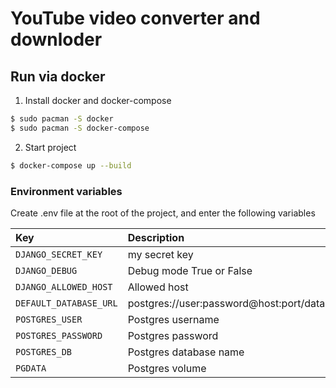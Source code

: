 
YouTube video converter and downloder
==============================

## Run via docker
1. Install docker and docker-compose
```.bash
$ sudo pacman -S docker
$ sudo pacman -S docker-compose
```
2. Start project
```.bash
$ docker-compose up --build
```

### Environment variables 
Сreate .env file at the root of the project, and enter the following variables

| Key    | Description   |    Default value  |
| :---         |     :---      |          :--- |
| `DJANGO_SECRET_KEY`  | my secret key  | secret-key              |
| `DJANGO_DEBUG`  | Debug mode True or False  | True              |
| `DJANGO_ALLOWED_HOST`| Allowed host | 0.0.0.0,127.0.0.1 |
| `DEFAULT_DATABASE_URL`  | postgres://user:password@host:port/database_name | postgres://postgres:postgres@db:5432/video_converter |
| `POSTGRES_USER`  | Postgres username |   postgres   |
| `POSTGRES_PASSWORD`  | Postgres password |  postgres    |
| `POSTGRES_DB`  | Postgres database name | video-converter-db |
| `PGDATA`  | Postgres volume | /var/lib/postgresql/data |
